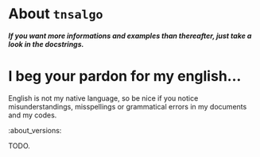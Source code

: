 About ``tnsalgo``
=================

***If you want more informations and examples than thereafter, just take
a look in the docstrings.***


I beg your pardon for my english...
===================================

English is not my native language, so be nice if you notice misunderstandings, misspellings or grammatical errors in my documents and my codes.


<!--
:about_versions: allows to add automatically informations about versions.
This informations must be put inside the folder ``content/versions``. Each
file must have the name of the version using the MAJOR.MINOR.PATCH convention
(you can add _alpha or _beta as a suffix).
-->
:about_versions:


<!--
The following block allows to import the content written in several small files
easy to maintain.
-->

TODO.